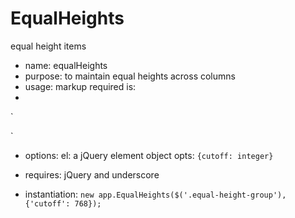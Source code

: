 EqualHeights
============

equal height items

- name:      equalHeights
- purpose:   to maintain equal heights across columns 
- usage:     markup required is:
- 
`<div class="equal-height-group">
  <div class="equal-height-item"></div>
  <div class="equal-height-item"></div>
</div>`

- options:   el:   a jQuery element object
           opts: `{cutoff: integer}`


- requires: jQuery and underscore
- instantiation: `new app.EqualHeights($('.equal-height-group'), {'cutoff': 768});`
